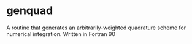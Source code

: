 # genquad
A routine that generates an arbitrarily-weighted quadrature scheme for numerical integration. Written in Fortran 90
